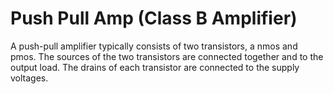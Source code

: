 # Push Pull Amp (Class B Amplifier)
A push-pull amplifier typically consists of two transistors, a nmos and pmos. The sources of the two transistors are connected together and to the output load. The drains of each transistor are connected to the supply voltages.